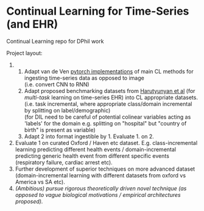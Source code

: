 # Continual Learning for Time-Series (and EHR)
Continual Learning repo for DPhil work

Project layout:

1.
    1. Adapt van de Ven [pytorch implementations](https://github.com/GMvandeVen/continual-learning) of main CL methods for ingesting time-series data as opposed to image  
       (i.e. convert CNN to RNN)
    3. Adapt proposed benchmarking datasets from [Harutyunyan et al](https://www.nature.com/articles/s41597-019-0103-9) (for *multi-task* learning on time-series EHR) into CL appropriate datasets.  
       (i.e. task incremental, where appropriate class/domain incremental by splitting on label/demographic)  
       (for DIL need to be careful of potential colinear variables acting as 'labels' for the domain e.g. splitting on "hospital" but "country of birth" is present as variable)
    5. Adapt 2 into format ingestible by 1. Evaluate 1. on 2.
2. Evaluate 1 on curated Oxford / Haven etc dataset. E.g. class-incremental learning predicting different health events / domain-incremental predicting generic health event from different specific events (respiratory failure, cardiac arrest etc).
3. Further development of superior techniques on more advanced dataset (domain-incremental learning with different datasets from oxford vs America vs SA etc).
4. *(Ambitious) pursue rigorous theoretically driven novel technique (as opposed to vague biological motivations / empirical architectures proposed).*
